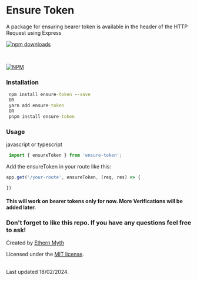 
# Ensure Token

A package for ensuring bearer token is available in the header of the HTTP Request using Express

[![npm downloads](https://img.shields.io/npm/dm/ensure-token)](https://www.npmjs.com/package/ensure-token)

<br/>

[![NPM](https://nodei.co/npm/ensure-token.png)](https://nodei.co/npm/ensure-token/)

### Installation

``` cmd
 npm install ensure-token --save
 OR
 yarn add ensure-token
 OR
 pnpm install ensure-token
```

### Usage

javascript or typescript

``` javascript
 import { ensureToken } from 'ensure-token'; 
```

Add the ensureToken in your route like this:

``` javascript
app.get('/your-route', ensureToken, (req, res) => {

})
```

#### This will work on bearer tokens only for now. More Verifications will be added later.

### Don't forget to like this repo. If you have any questions feel free to ask!

Created by  [Ethern Myth](http://www.github.com/ethern-myth)
<br/>

Licensed under the [MIT license](http://www.opensource.org/licenses/mit-license).

<br/>
Last updated 18/02/2024.
